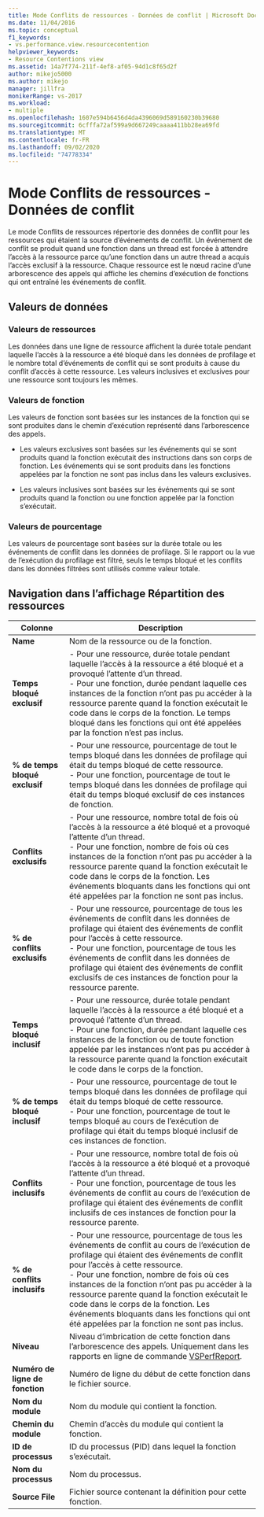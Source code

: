 ```yaml
---
title: Mode Conflits de ressources - Données de conflit | Microsoft Docs
ms.date: 11/04/2016
ms.topic: conceptual
f1_keywords:
- vs.performance.view.resourcecontention
helpviewer_keywords:
- Resource Contentions view
ms.assetid: 14a7f774-211f-4ef8-af05-94d1c8f65d2f
author: mikejo5000
ms.author: mikejo
manager: jillfra
monikerRange: vs-2017
ms.workload:
- multiple
ms.openlocfilehash: 1607e594b6456d4da4396069d589160230b39680
ms.sourcegitcommit: 6cfffa72af599a9d667249caaaa411bb28ea69fd
ms.translationtype: MT
ms.contentlocale: fr-FR
ms.lasthandoff: 09/02/2020
ms.locfileid: "74778334"
---
```

# <a name="resource-contentions-view---contention-data"></a>Mode Conflits de ressources - Données de conflit
Le mode Conflits de ressources répertorie des données de conflit pour les ressources qui étaient la source d’événements de conflit. Un événement de conflit se produit quand une fonction dans un thread est forcée à attendre l’accès à la ressource parce qu’une fonction dans un autre thread a acquis l’accès exclusif à la ressource. Chaque ressource est le nœud racine d’une arborescence des appels qui affiche les chemins d’exécution de fonctions qui ont entraîné les événements de conflit.

## <a name="data-values"></a>Valeurs de données

### <a name="resource-values"></a>Valeurs de ressources
 Les données dans une ligne de ressource affichent la durée totale pendant laquelle l’accès à la ressource a été bloqué dans les données de profilage et le nombre total d’événements de conflit qui se sont produits à cause du conflit d’accès à cette ressource. Les valeurs inclusives et exclusives pour une ressource sont toujours les mêmes.

### <a name="function-values"></a>Valeurs de fonction
 Les valeurs de fonction sont basées sur les instances de la fonction qui se sont produites dans le chemin d’exécution représenté dans l’arborescence des appels.

- Les valeurs exclusives sont basées sur les événements qui se sont produits quand la fonction exécutait des instructions dans son corps de fonction. Les événements qui se sont produits dans les fonctions appelées par la fonction ne sont pas inclus dans les valeurs exclusives.

- Les valeurs inclusives sont basées sur les événements qui se sont produits quand la fonction ou une fonction appelée par la fonction s’exécutait.

### <a name="percentage-values"></a>Valeurs de pourcentage
 Les valeurs de pourcentage sont basées sur la durée totale ou les événements de conflit dans les données de profilage. Si le rapport ou la vue de l’exécution du profilage est filtré, seuls le temps bloqué et les conflits dans les données filtrées sont utilisés comme valeur totale.

## <a name="navigating-the-resource-allocation-view"></a>Navigation dans l’affichage Répartition des ressources

|Colonne|Description|
|------------|-----------------|
|**Name**|Nom de la ressource ou de la fonction.|
|**Temps bloqué exclusif**|-   Pour une ressource, durée totale pendant laquelle l’accès à la ressource a été bloqué et a provoqué l’attente d’un thread.<br />-   Pour une fonction, durée pendant laquelle ces instances de la fonction n’ont pas pu accéder à la ressource parente quand la fonction exécutait le code dans le corps de la fonction. Le temps bloqué dans les fonctions qui ont été appelées par la fonction n’est pas inclus.|
|**% de temps bloqué exclusif**|-   Pour une ressource, pourcentage de tout le temps bloqué dans les données de profilage qui était du temps bloqué de cette ressource.<br />-   Pour une fonction, pourcentage de tout le temps bloqué dans les données de profilage qui était du temps bloqué exclusif de ces instances de fonction.|
|**Conflits exclusifs**|-   Pour une ressource, nombre total de fois où l’accès à la ressource a été bloqué et a provoqué l’attente d’un thread.<br />-   Pour une fonction, nombre de fois où ces instances de la fonction n’ont pas pu accéder à la ressource parente quand la fonction exécutait le code dans le corps de la fonction. Les événements bloquants dans les fonctions qui ont été appelées par la fonction ne sont pas inclus.|
|**% de conflits exclusifs**|-   Pour une ressource, pourcentage de tous les événements de conflit dans les données de profilage qui étaient des événements de conflit pour l’accès à cette ressource.<br />-   Pour une fonction, pourcentage de tous les événements de conflit dans les données de profilage qui étaient des événements de conflit exclusifs de ces instances de fonction pour la ressource parente.|
|**Temps bloqué inclusif**|-   Pour une ressource, durée totale pendant laquelle l’accès à la ressource a été bloqué et a provoqué l’attente d’un thread.<br />-   Pour une fonction, durée pendant laquelle ces instances de la fonction ou de toute fonction appelée par les instances n’ont pas pu accéder à la ressource parente quand la fonction exécutait le code dans le corps de la fonction.|
|**% de temps bloqué inclusif**|-   Pour une ressource, pourcentage de tout le temps bloqué dans les données de profilage qui était du temps bloqué de cette ressource.<br />-   Pour une fonction, pourcentage de tout le temps bloqué au cours de l’exécution de profilage qui était du temps bloqué inclusif de ces instances de fonction.|
|**Conflits inclusifs**|-   Pour une ressource, nombre total de fois où l’accès à la ressource a été bloqué et a provoqué l’attente d’un thread.<br />-   Pour une fonction, pourcentage de tous les événements de conflit au cours de l’exécution de profilage qui étaient des événements de conflit inclusifs de ces instances de fonction pour la ressource parente.|
|**% de conflits inclusifs**|-   Pour une ressource, pourcentage de tous les événements de conflit au cours de l’exécution de profilage qui étaient des événements de conflit pour l’accès à cette ressource.<br />-   Pour une fonction, nombre de fois où ces instances de la fonction n’ont pas pu accéder à la ressource parente quand la fonction exécutait le code dans le corps de la fonction. Les événements bloquants dans les fonctions qui ont été appelées par la fonction ne sont pas inclus.|
|**Niveau**|Niveau d’imbrication de cette fonction dans l’arborescence des appels. Uniquement dans les rapports en ligne de commande [VSPerfReport](../profiling/vsperfreport.md).|
|**Numéro de ligne de fonction**|Numéro de ligne du début de cette fonction dans le fichier source.|
|**Nom du module**|Nom du module qui contient la fonction.|
|**Chemin du module**|Chemin d’accès du module qui contient la fonction.|
|**ID de processus**|ID du processus (PID) dans lequel la fonction s’exécutait.|
|**Nom du processus**|Nom du processus.|
|**Source File**|Fichier source contenant la définition pour cette fonction.|
